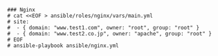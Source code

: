     ### Nginx
    # cat <<EOF > ansible/roles/nginx/vars/main.yml
    # site:
    #  - { domain: "www.test1.com", owner: "root", group: "root" }
    #  - { domain: "www.test2.co.jp", owner: "apache", group: "root" }
    # EOF
    # ansible-playbook ansible/nginx.yml
